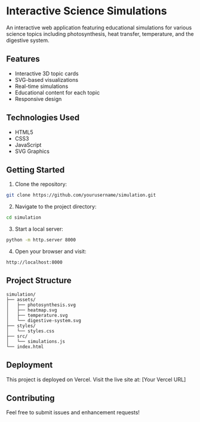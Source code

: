# Interactive Science Simulations

An interactive web application featuring educational simulations for various science topics including photosynthesis, heat transfer, temperature, and the digestive system.

## Features

- Interactive 3D topic cards
- SVG-based visualizations
- Real-time simulations
- Educational content for each topic
- Responsive design

## Technologies Used

- HTML5
- CSS3
- JavaScript
- SVG Graphics

## Getting Started

1. Clone the repository:
```bash
git clone https://github.com/yourusername/simulation.git
```

2. Navigate to the project directory:
```bash
cd simulation
```

3. Start a local server:
```bash
python -m http.server 8000
```

4. Open your browser and visit:
```
http://localhost:8000
```

## Project Structure

```
simulation/
├── assets/
│   ├── photosynthesis.svg
│   ├── heatmap.svg
│   ├── temperature.svg
│   └── digestive-system.svg
├── styles/
│   └── styles.css
├── src/
│   └── simulations.js
└── index.html
```

## Deployment

This project is deployed on Vercel. Visit the live site at: [Your Vercel URL]

## Contributing

Feel free to submit issues and enhancement requests! 